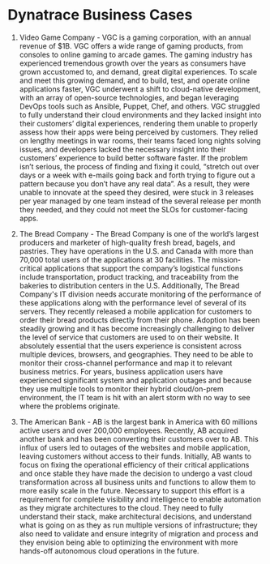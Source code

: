 # Dynatrace Business Cases
1. Video Game Company - VGC is a gaming corporation, with an annual revenue of $1B. VGC offers a wide range of gaming products, from consoles to online gaming to arcade games. The gaming industry has experienced tremendous growth over the years as consumers have grown accustomed to, and demand, great digital experiences. To scale and meet this growing demand, and to build, test, and operate online applications faster, VGC underwent a shift to cloud-native development, with an array of open-source technologies, and began leveraging DevOps tools such as Ansible, Puppet, Chef, and others. VGC struggled to fully understand their cloud environments and they lacked insight into their customers’ digital experiences, rendering them unable to properly assess how their apps were being perceived by customers. They relied on lengthy meetings in war rooms, their teams faced long nights solving issues, and developers lacked the necessary insight into their customers’ experience to build better software faster. If the problem isn’t serious, the process of finding and fixing it could, “stretch out over days or a week with e-mails going back and forth trying to figure out a pattern because you don’t have any real data”. As a result, they were unable to innovate at the speed they desired, were stuck in 3 releases per year managed by one team instead of the several release per month they needed, and they could not meet the SLOs for customer-facing apps.

2. The Bread Company - The Bread Company is one of the world’s largest producers and marketer of high-quality fresh bread, bagels, and pastries. They have operations in the U.S. and Canada with more than 70,000 total users of the applications at 30 facilities. The mission-critical applications that support the company’s logistical functions include transportation, product tracking, and traceability from the bakeries to distribution centers in the U.S. Additionally, The Bread Company's IT division needs accurate monitoring of the performance of these applications along with the performance level of several of its servers. They recently released a mobile application for customers to order their bread products directly from their phone. Adoption has been steadily growing and it has become increasingly challenging to deliver the level of service that customers are used to on their website. It absolutely essential that the users experience is consistent across multiple devices, browsers, and geographies. They need to be able to monitor their cross-channel performance and map it to relevant business metrics. For years, business application users have experienced significant system and application outages and because they use multiple tools to monitor their hybrid cloud/on-prem environment, the IT team is hit with an alert storm with no way to see where the problems originate.

3. The American Bank - AB is the largest bank in America with 60 millions active users and over 200,000 employees. Recently, AB acquired another bank and has been converting their customers over to AB. This influx of users led to outages of the websites and mobile application, leaving customers without access to their funds. Initially, AB wants to focus on fixing the operational efficiency of their critical applications and once stable they have made the decision to undergo a vast cloud transformation across all business units and functions to allow them to more easily scale in the future. Necessary to support this effort is a requirement for complete visibility and intelligence to enable automation as they migrate architectures to the cloud. They need to fully understand their stack, make architectural decisions, and understand what is going on as they as run multiple versions of infrastructure; they also need to validate and ensure integrity of migration and process and they envision being able to optimizing the environment with more hands-off autonomous cloud operations in the future.
